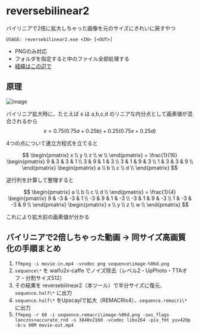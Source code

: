 # reversebilinear2

バイリニアで2倍に拡大しちゃった画像を元のサイズにきれいに戻すやつ

```
USAGE: reversebilinear2.exe <IN> [<OUT>]
```

- PNGのみ対応
- フォルダを指定すると中のファイル全部処理する
- [経緯はこの辺で](https://twitter.com/chigiri_vrc/status/1692041747315270135)

## 原理

![image](https://github.com/chigirits/reversebilinear2/assets/61717977/ab36752b-88e4-4812-9c13-0f2e477664a0)

バイリニア拡大時に、たとえば x は a,b,c,d のリニアな内分点として画素値が混合されるから
$$x = 0.75 (0.75 a + 0.25 b) + 0.25 (0.75 x + 0.25 d)$$

4つの点について連立方程式を立てると

$$
\begin{pmatrix}
x \\
y \\
z \\
w \\
\end{pmatrix} = \frac{1}{16} \begin{pmatrix}
9 & 3 & 3 & 1 \\
3 & 9 & 1 & 3 \\
3 & 1 & 9 & 3 \\
1 & 3 & 3 & 9 \\
\end{pmatrix} \begin{pmatrix}
a \\
b \\
c \\
d \\
\end{pmatrix}
$$

逆行列を計算して整理すると

$$
\begin{pmatrix}
a \\
b \\
c \\
d \\
\end{pmatrix} = \frac{1}{4} \begin{pmatrix}
9 & -3 & -3 & 1 \\
-3 & 9 & 1 & -3 \\
-3 & 1 & 9 & -3 \\
1 & -3 & -3 & 9 \\
\end{pmatrix} \begin{pmatrix}
x \\
y \\
z \\
w \\
\end{pmatrix}
$$

これにより拡大前の画素値が分かる

## バイリニアで2倍しちゃった動画 → 同サイズ高画質化の手順まとめ

1. `ffmpeg -i movie-in.mp4 -vcodec png sequence\image-%06d.png`
2. `sequence\*` を waifu2x-caffe でノイズ除去（レベル2・UpPhoto・TTAオフ・分割サイズ512）
3. その結果を reversebilinear2（本ツール）で半分サイズに復元、`sequence.half\*` に出力
4. `sequence.half\*` をUpscaylで拡大（REMACRIx4）、`sequence.remacri\*` に出力
5. `ffmpeg -r 60 -i sequence.remacri\image-%06d.png -sws_flags lanczos+accurate_rnd -s 3840x2160 -vcodec libx264 -pix_fmt yuv420p -b:v 90M movie-out.mp4`
